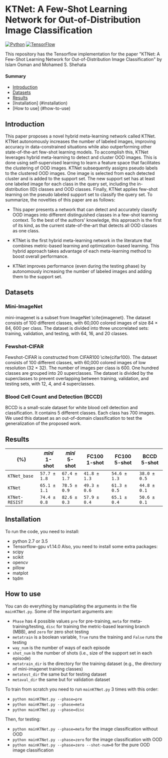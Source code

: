# KTNet: A Few-Shot Learning Network for Out-of-Distribution Image Classification
[![Python](https://img.shields.io/badge/python-2.7%20%7C%203.5-blue.svg?style=flat-square&logo=python&color=3776AB)](https://www.python.org/)
[![TensorFlow](https://img.shields.io/badge/tensorflow-1.14.0-orange.svg?style=flat-square&logo=tensorflow&color=FF6F00)](https://github.com/y2l/meta-transfer-learning/tree/master/tensorflow)

This repository has the Tensorflow implementation for the paper "KTNet: A Few-Shot Learning Network for Out-of-Distribution Image Classification" by Islam Osman and Mohamed S. Shehata

#### Summary
* [Introduction](#introduction)
* [Datasets](#datasets)
* [Results](#results)
* [Installation] (#installation)
* [How to use] (#how-to-use)

## Introduction
This paper proposes a novel hybrid meta-learning network called KTNet. KTNet autonomously increases the number of labeled images, improving accuracy in data-constrained situations while also outperforming other state-of-the-art few-shot learning models. To accomplish this, KTNet leverages hybrid meta-learning to detect and cluster OOD images. This is done using self-supervised learning to learn a feature space that facilitates the clustering of OOD images. KTNet subsequently assigns pseudo labels to the clustered OOD images. One image is selected from each detected cluster and is added to the support set. The new support set has at least one labeled image for each class in the query set, including the in-distribution (ID) classes and OOD classes. Finally, KTNet applies few-shot learning on the pseudo labeled support set to classify the query set. To summarize, the novelties of this paper are as follows: 

* This paper presents a network that can detect and accurately classify OOD images into different distinguished classes in a few-shot learning context. To the best of the authors' knowledge, this approach is the first of its kind, as the current state-of-the-art that detects all OOD classes as one class. 
    
* KTNet is the first hybrid meta-learning network in the literature that combines metric-based learning and optimization-based learning. This hybrid approach takes advantage of each meta-learning method to boost overall performance.
* KTNet improves performance (even during the testing phase) by autonomously increasing the number of labeled images and adding them to the support set.

## Datasets

### Mini-ImageNet
mini-imagenet is a subset from ImageNet \cite{imagenet}. The dataset consists of 100 different classes, with 60,000 colored images of size 84 $\times$ 84, 600 per class. The dataset is divided into three uncorrelated sets: training, validation, and testing, with 64, 16, and 20 classes.

### Fewshot-CIFAR
Fewshot-CIFAR is constructed from CIFAR100 \cite{cifar100}. The dataset consists of 100 different classes, with 60,000 colored images of low resolution (32 $\times$ 32). The number of images per class is 600. One hundred classes are grouped into 20 superclasses. The dataset is divided by the superclasses to prevent overlapping between training, validation, and testing sets, with 12, 4, and 4 superclasses.

### Blood Cell Count and Detection (BCCD)
BCCD is a small-scale dataset for white blood cell detection and classification. It contains 5 different classes. Each class has 700 images. We used this dataset as an out-of-domain classification to test the generalization of the proposed work.

## Results
|          (%)           | 𝑚𝑖𝑛𝑖 1-shot  | 𝑚𝑖𝑛𝑖 5-shot  | FC100 1-shot | FC100 5-shot |  BCCD 5-shot | 
| ---------------------- | ------------ | ------------ | ------------ | ------------ | ------------ |
| `KTNet_base`           | `57.7 ± 1.8` | `67.4 ± 1.7` | `41.8 ± 1.3` | `54.6 ± 1.3` | `38.0 ± 0.5` |
| `KTNet`                | `65.1 ± 1.1` | `78.5 ± 0.9` | `49.3 ± 0.6` | `61.3 ± 0.5` | `44.8 ± 0.1` |
| `KTNet-RESIST`         | `74.4 ± 0.8` | `82.6 ± 0.3` | `57.9 ± 0.4` | `65.1 ± 0.4` | `50.6 ± 0.1` |


## Installation

To run the code, you need to install:
* python 2.7 or 3.5
* Tensorflow-gpu v1.14.0
Also, you need to install some extra packages:
* scipy
* scikit
* opencv
* pillow
* matplot
* tqdm

## How to use

You can do everything by manupilating the arguments in the file `mainKTNet.py`. Some of the important arguments are:
* `Phase` has 4 possible values `pre` for pre-training, `meta` for meta-training/testing, `disc` for training the metric-based learning branch (MBB), and `zero` for zero shot testing
* `metatrain` is a boolean variable, `True` runs the training and `False` runs the testing
* `way_num` is the number of ways of each episode
* `shot_num` is the number of shots (i.e., size of the support set in each episode)
* `metatrain_dir` is the directory for the training dataset (e.g., the directory of mini-imagenet training classes)
* `metatest_dir` the same but for testing dataset
* `metaval_dir` the same but for validation dataset

To train from scratch you need to run `mainKTNet.py` 3 times with this order:
* `python mainKTNet.py --phase=pre`
* `python mainKTNet.py --phase=meta`
* `python mainKTNet.py --phase=disc`

Then, for testing:
* `python mainKTNet.py --phase=meta`   for the image classification without OOD
* `python mainKTNet.py --phase=zero`   for the image classification with OOD
* `python mainKTNet.py --phase=zero --shot-num=0`   for the pure OOD image classification 
